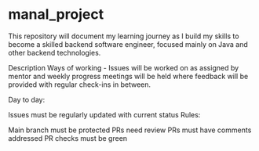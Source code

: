 # manal_project

This repository will document my learning journey as I build my skills to become a skilled backend software engineer, focused mainly on Java and other backend technologies.

Description
Ways of working - Issues will be worked on as assigned by mentor and weekly progress meetings will be held where feedback will be provided with regular check-ins in between.


Day to day:

Issues must be regularly updated with current status
Rules:

Main branch must be protected
PRs need review
PRs must have comments addressed
PR checks must be green
